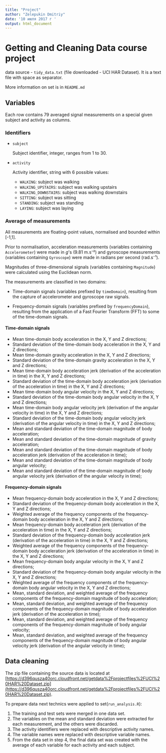 ```yaml
---
title: "Project"
author: "Zelepukin Dmitriy"
date: '10 июля 2017 г '
output: html_document
---
```


# Getting and Cleaning Data course project

data source - `tidy_data.txt` (file downloaded - UCI HAR Dataset). It is a text file with space as separator.

More information on set is in `README.md`


## Variables <a name="variables"></a>

Each row contains 79 averaged signal measurements  on a special given subject and activity as columns.

### Identifiers 

- `subject`

	Subject identifier, integer, ranges from 1 to 30.

- `activity`

	Activity identifier, string with 6 possible values: 
	- `WALKING`: subject was walking
	- `WALKING_UPSTAIRS`: subject was walking upstairs
	- `WALKING_DOWNSTAIRS`: subject was walking downstairs
	- `SITTING`: subject was sitting
	- `STANDING`: subject was standing
	- `LAYING`: subject was laying

### Average of measurements <a name="average-measurements"></a>

All measurements are floating-point values, normalised and bounded within [-1,1].

Prior to normalisation, acceleration measurements (variables containing `Accelerometer`) were made in *g*'s (9.81 m.s⁻²) and gyroscope measurements (variables containing `Gyroscope`) were made in radians per second (rad.s⁻¹).

Magnitudes of three-dimensional signals (variables containing `Magnitude`) were calculated using the Euclidean norm.

The measurements are classified in two domains:

- Time-domain signals (variables prefixed by `timeDomain`), resulting from the capture of accelerometer and gyroscope raw signals.

- Frequency-domain signals (variables prefixed by `frequencyDomain`), resulting from the application of a Fast Fourier Transform (FFT) to some of the time-domain signals.

#### Time-domain signals

- Mean time-domain body acceleration in the X, Y and Z directions;
- Standard deviation of the time-domain body acceleration in the X, Y and Z directions;
- Mean time-domain gravity acceleration in the X, Y and Z directions;
- Standard deviation of the time-domain gravity acceleration in the X, Y and Z directions;
- Mean time-domain body acceleration jerk (derivation of the acceleration in time) in the X, Y and Z directions;
- Standard deviation of the time-domain body acceleration jerk (derivation of the acceleration in time) in the X, Y and Z directions;
- Mean time-domain body angular velocity in the X, Y and Z directions;
- Standard deviation of the time-domain body angular velocity in the X, Y and Z directions;
- Mean time-domain body angular velocity jerk (derivation of the angular velocity in time) in the X, Y and Z directions;
- Standard deviation of the time-domain body angular velocity jerk (derivation of the angular velocity in time) in the X, Y and Z directions;
- Mean and standard deviation of the time-domain magnitude of body acceleration;
- Mean and standard deviation of the time-domain magnitude of gravity acceleration;
- Mean and standard deviation of the time-domain magnitude of body acceleration jerk (derivation of the acceleration in time);
- Mean and standard deviation of the time-domain magnitude of body angular velocity;
- Mean and standard deviation of the time-domain magnitude of body angular velocity jerk (derivation of the angular velocity in time);
#### Frequency-domain signals

- Mean frequency-domain body acceleration in the X, Y and Z directions;
- Standard deviation of the frequency-domain body acceleration in the X, Y and Z directions;
- Weighted average of the frequency components of the frequency-domain body acceleration in the X, Y and Z directions;
- Mean frequency-domain body acceleration jerk (derivation of the acceleration in time) in the X, Y and Z directions;
- Standard deviation of the frequency-domain body acceleration jerk (derivation of the acceleration in time) in the X, Y and Z directions;
- Weighted average of the frequency components of the frequency-domain body acceleration jerk (derivation of the acceleration in time) in the X, Y and Z directions;
- Mean frequency-domain body angular velocity in the X, Y and Z directions;
- Standard deviation of the frequency-domain body angular velocity in the X, Y and Z directions;
- Weighted average of the frequency components of the frequency-domain body angular velocity in the X, Y and Z directions;
- Mean, standard deviation, and weighted average of the frequency components of the frequency-domain magnitude of body acceleration;
- Mean, standard deviation, and weighted average of the frequency components of the frequency-domain magnitude of body acceleration jerk (derivation of the acceleration in time);
- Mean, standard deviation, and weighted average of the frequency components of the frequency-domain magnitude of body angular velocity;
- Mean, standard deviation, and weighted average of the frequency components of the frequency-domain magnitude of body angular velocity jerk (derivation of the angular velocity in time);

## Data cleaning

The zip file containing the source data is located at [https://d396qusza40orc.cloudfront.net/getdata%2Fprojectfiles%2FUCI%20HAR%20Dataset.zip](https://d396qusza40orc.cloudfront.net/getdata%2Fprojectfiles%2FUCI%20HAR%20Dataset.zip).

To prepare data next technics were applied to set(`run_analysis.R`):

1. The training and test sets were merged in one data set.
2. The variables on the mean and standard deviation were extracted for each measurement, and the others were discarded.
3. The activity identifiers were replaced with descriptive activity names.
4. The variable names were replaced with descriptive variable names.
5. From the data set in step 4, the final data set was created with the average of each variable for each activity and each subject.